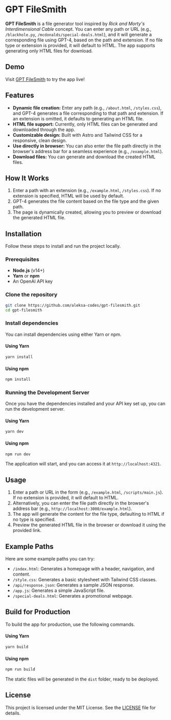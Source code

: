# GPT FileSmith

**GPT FileSmith** is a file generator tool inspired by _Rick and Morty's Interdimensional Cable_ concept. You can enter any path or URL (e.g., `/blackhole.py`, `/mcdonalds/special-deals.html`), and it will generate a corresponding file using GPT-4, based on the path and extension. If no file type or extension is provided, it will default to HTML. The app supports generating only HTML files for download.

## Demo

Visit [GPT FileSmith](https://filesmith.aleksa.io/) to try the app live!

## Features

- **Dynamic file creation:** Enter any path (e.g., `/about.html`, `/styles.css`), and GPT-4 generates a file corresponding to that path and extension. If an extension is omitted, it defaults to generating an HTML file.
- **HTML file support:** Currently, only HTML files can be generated and downloaded through the app.
- **Customizable design:** Built with Astro and Tailwind CSS for a responsive, clean design.
- **Use directly in browser:** You can also enter the file path directly in the browser's address bar for a seamless experience (e.g., `/example.html`).
- **Download files:** You can generate and download the created HTML files.

## How It Works

1. Enter a path with an extension (e.g., `/example.html`, `/styles.css`). If no extension is specified, HTML will be used by default.
2. GPT-4 generates the file content based on the file type and the given path.
3. The page is dynamically created, allowing you to preview or download the generated HTML file.

## Installation

Follow these steps to install and run the project locally.

### Prerequisites

- **Node.js** (v14+)
- **Yarn** or **npm**
- An OpenAI API key

### Clone the repository

```bash
git clone https://github.com/aleksa-codes/gpt-filesmith.git
cd gpt-filesmith
```

### Install dependencies

You can install dependencies using either Yarn or npm.

#### Using Yarn

```bash
yarn install
```

#### Using npm

```bash
npm install
```

### Running the Development Server

Once you have the dependencies installed and your API key set up, you can run the development server.

#### Using Yarn

```bash
yarn dev
```

#### Using npm

```bash
npm run dev
```

The application will start, and you can access it at `http://localhost:4321`.

## Usage

1. Enter a path or URL in the form (e.g., `/example.html`, `/scripts/main.js`). If no extension is provided, it will default to HTML.
2. Alternatively, you can enter the file path directly in the browser's address bar (e.g., `http://localhost:3000/example.html`).
3. The app will generate the content for the file type, defaulting to HTML if no type is specified.
4. Preview the generated HTML file in the browser or download it using the provided link.

## Example Paths

Here are some example paths you can try:

- `/index.html`: Generates a homepage with a header, navigation, and content.
- `/style.css`: Generates a basic stylesheet with Tailwind CSS classes.
- `/api/response.json`: Generates a sample JSON response.
- `/app.js`: Generates a simple JavaScript file.
- `/special-deals.html`: Generates a promotional webpage.

## Build for Production

To build the app for production, use the following commands.

#### Using Yarn

```bash
yarn build
```

#### Using npm

```bash
npm run build
```

The static files will be generated in the `dist` folder, ready to be deployed.

## License

This project is licensed under the MIT License. See the [LICENSE](https://github.com/aleksa-codes/gpt-filesmith/blob/main/LICENSE) file for details.
